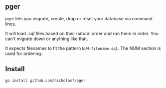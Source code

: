 ## pger

`pger` lets you migrate, create, drop or reset your database via command lines.

It will load .sql files based on their natural order and run them in order. You can't migrate down or anything like that.

It expects filenames to fit the pattern `NUM-filename.sql`. The NUM section is used for ordering.

## Install

`go install github.com/nicholasf/pger`
